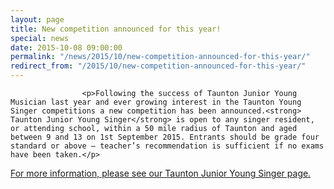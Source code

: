 ```yaml
---
layout: page
title: New competition announced for this year!
special: news
date: 2015-10-08 09:00:00
permalink: "/news/2015/10/new-competition-announced-for-this-year/"
redirect_from: "/2015/10/new-competition-announced-for-this-year/"
---
```

<section>

                    
                    <p>Following the success of Taunton Junior Young Musician last year and ever growing interest in the Taunton Young Singer competitions a new competition has been announced.<strong> Taunton Junior Young Singer</strong> is open to any singer resident, or attending school, within a 50 mile radius of Taunton and aged between 9 and 13 on 1st September 2015. Entrants should be grade four standard or above – teacher’s recommendation is sufficient if no exams have been taken.</p>
<p><a href="http://www.tauntonfestival.org.uk/taunton-junior-young-singer/">For more information, please see our Taunton Junior Young Singer page.</a></p>

                
</section>
